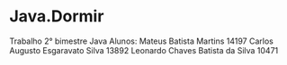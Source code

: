 # Java.Dormir
Trabalho 2° bimestre Java
Alunos:
Mateus Batista Martins 14197
Carlos Augusto Esgaravato Silva 13892
Leonardo Chaves Batista da Silva 10471

